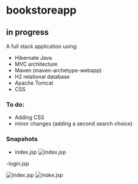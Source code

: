 # bookstoreapp

## in progress

A full stack application using:

- Hibernate Java
- MVC architecture
- Maven (maven-archetype-webapp)
- H2 relational database
- Apache Tomcat
- CSS

### To do:

- Adding CSS
- minor changes (adding a second search choice)

### Snapshots

- index.jsp
  <img src="https://user-images.githubusercontent.com/65850263/194075536-96cb78bd-3b6d-43ee-b0bf-96a6153b4053.png" alt="index.jsp" style= "display:inline-block;
  margin: 0 auto;
  max-width:150px">

-login.jsp

  <img src="https://user-images.githubusercontent.com/65850263/194189948-badd29c4-0868-4e55-a937-679eb3d4bbb4.png" alt="index.jsp" style= "display:inline-block;
  margin: 0 auto;
  max-width:150px">
  <img src="https://user-images.githubusercontent.com/65850263/194190272-c406a7b6-74a1-4102-b93f-d2b38079ca0a.png" alt="index.jsp" style= "display:inline-block;
  margin: 0 auto;
  max-width:150px">
